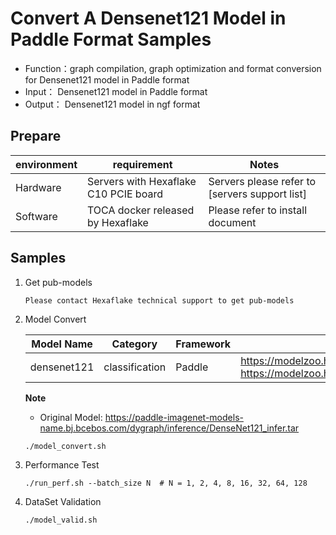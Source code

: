 # Convert A Densenet121 Model in Paddle Format Samples
- Function：graph compilation, graph optimization and format conversion for Densenet121 model in Paddle format
- Input： Densenet121 model in Paddle format
- Output： Densenet121 model in ngf format

## Prepare
| environment | requirement | Notes |
|---|---|---|
|Hardware|Servers with Hexaflake C10 PCIE board|Servers please refer to [servers support list]|
|Software|TOCA docker released by Hexaflake|Please refer to install document|

## Samples

1. Get pub-models

    ```
    Please contact Hexaflake technical support to get pub-models
    ```
2. Model Convert

    | **Model Name** | **Category** | **Framework** | **Download** |
    |---|---|---|---|
    | densenet121 | classification | Paddle | https://modelzoo.hexaflake.com/classification/paddle/densenet121/densenet121.pdiparams  https://modelzoo.hexaflake.com/classification/paddle/densenet121/densenet121.pdmodel |

    **Note**
    - Original Model: https://paddle-imagenet-models-name.bj.bcebos.com/dygraph/inference/DenseNet121_infer.tar
    ```
    ./model_convert.sh

    ```
3. Performance Test

    ```
    ./run_perf.sh --batch_size N  # N = 1, 2, 4, 8, 16, 32, 64, 128
    ```

4. DataSet Validation

   ```
   ./model_valid.sh
   ``` 
